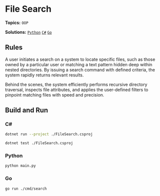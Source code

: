 # File Search

**Topics:** `OOP`

**Solutions:** [`Python`](../../src/python/oop/FileSearch) [`C#`](../../src/csharp/oop/FileSearch) [`Go`](../../src/go/oop/FileSearch)

## Rules

A user initiates a search on a system to locate specific files, such as those owned by a particular user or matching
a text pattern hidden deep within nested directories. By issuing a search command with defined criteria, the system
rapidly returns relevant results.

Behind the scenes, the system efficiently performs recursive directory traversal, inspects file attributes, and applies
the user-defined filters to pinpoint matching files with speed and precision.

## Build and Run

### C#

``` bash
dotnet run --project ./FileSearch.csproj
```

``` bash
dotnet test ./FileSearch.csproj
```

### Python

``` bash
python main.py
```

### Go

``` bash
go run ./cmd/search
```
